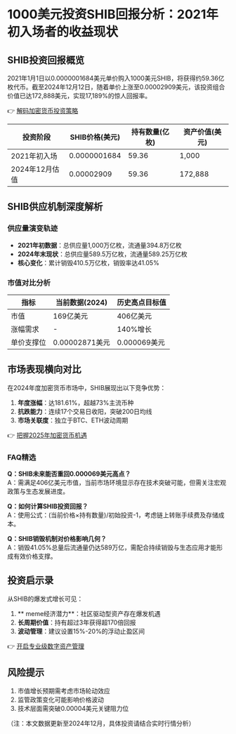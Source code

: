 # 1000美元投资SHIB回报分析：2021年初入场者的收益现状

## SHIB投资回报概览
2021年1月1日以0.0000001684美元单价购入1000美元SHIB，将获得约59.36亿枚代币。截至2024年12月12日，随着单价上涨至0.00002909美元，该投资组合价值已达172,888美元，实现17,189%的惊人回报率。

👉 [解码加密货币投资策略](https://bit.ly/okx_welcome)

| 投资阶段       | SHIB价格(美元) | 持有数量(亿枚) | 资产价值(美元) |
|----------------|----------------|----------------|----------------|
| 2021年初入场   | 0.0000001684   | 59.36          | 1,000          |
| 2024年12月估值 | 0.00002909     | 59.36          | 172,888        |

## SHIB供应机制深度解析
### 供应量演变轨迹
- **2021年初数据**：总供应量1,000万亿枚，流通量394.8万亿枚
- **2024年末现状**：总供应量589.5万亿枚，流通量589.25万亿枚
- **核心变化**：累计销毁410.5万亿枚，销毁率达41.05%

### 市值对比分析
| 指标           | 当前数据(2024) | 历史高点目标值 |
|----------------|----------------|----------------|
| 市值           | 169亿美元      | 406亿美元      |
| 涨幅需求       | -              | 140%增长       |
| 单价支撑位     | 0.00002871美元 | 0.000069美元   |

## 市场表现横向对比
在2024年度加密货币市场中，SHIB展现出以下竞争优势：
1. **年度涨幅**：达181.61%，超越73%主流币种
2. **抗跌能力**：连续17个交易日收阳，突破200日均线
3. **市场关联度**：独立于BTC、ETH波动周期

👉 [把握2025年加密货币机遇](https://bit.ly/okx_welcome)

### FAQ精选
**Q：SHIB未来能否重回0.000069美元高点？**  
A：需满足406亿美元市值，当前市场环境显示存在技术突破可能，但需关注宏观政策与生态发展进度。

**Q：如何计算SHIB投资回报？**  
A：使用公式：(当前价格×持有数量)/初始投资-1，考虑链上转账手续费及存储成本。

**Q：SHIB销毁机制对价格影响几何？**  
A：销毁41.05%总量后流通量仍达589万亿，需配合持续销毁与生态应用才能形成有效价格支撑。

## 投资启示录
从SHIB的爆发式增长可见：
1. ** meme经济潜力**：社区驱动型资产存在爆发机遇
2. **长周期价值**：持有超过3年获得超170倍回报
3. **波动管理**：建议设置15%-20%的浮动止盈区间

👉 [开启专业级数字资产管理](https://bit.ly/okx_welcome)

## 风险提示
1. 市值增长预期需考虑市场轮动效应
2. 监管政策变化可能影响价格波动
3. 技术层面需突破0.00004美元关键阻力位

（注：本文数据更新至2024年12月，具体投资请结合实时行情分析）